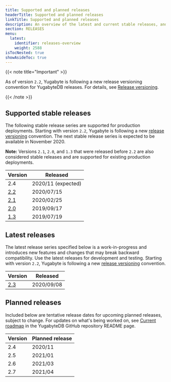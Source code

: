 ```yaml
---
title: Supported and planned releases
headerTitle: Supported and planned releases
linkTitle: Supported and planned releases
description: An overview of the latest and current stable releases, and planned releases.
section: RELEASES
menu:
  latest:
    identifier: releases-overview
    weight: 2588 
isTocNested: true
showAsideToc: true
---
```


{{< note title="Important" >}}

As of version `2.2`, Yugabyte is following a new release versioning convention for YugabyteDB releases.  For details, see [Release versioning](../versioning).

{{< /note >}}

## Supported stable releases

The following stable release series are supported for production deployments. Starting with
version `2.2`, Yugabyte is following a new [release versioning](../versioning) convention.
The next stable release series is expected to be available in November 2020.

**Note:** Versions `2.1`, `2.0`, and `1.3` that were released before `2.2` are also considered stable
releases and are supported for existing production deployments.

| Version | Released |
| :------ | -------- |
| 2.4                                    | 2020/11 (expected) |
| [2.2](../earlier-releases/v2.2.0)      | 2020/07/15 |
| [2.1](../earlier-releases/v2.1.0)      | 2020/02/25 |
| [2.0](../earlier-releases/v2.0.0)      | 2019/09/17 |
| [1.3](../earlier-releases/v1.3.0)      | 2019/07/19 |

## Latest releases

The latest release series specified below is a work-in-progress and introduces
new features and changes that may break backward compatibility. Use the latest releases
for development and testing. Starting with version `2.2`, Yugabyte is following a new 
[release versioning](../versioning) convention.

| Version  | Released |
| :------  | -------- |
| [2.3](../whats-new)      | 2020/09/08 |

## Planned releases

Included below are tentative release dates for upcoming planned releases, subject to change.
For updates on what's being worked on, see [Current roadmap](https://github.com/yugabyte/yugabyte-db#current-roadmap)
in the YugabyteDB GitHub repository README page.

| Version | Planned release |
| :------ | --------------- |
| 2.4     | 2020/11         |
| 2.5     | 2021/01         |
| 2.6     | 2021/03         |
| 2.7     | 2021/04         |
